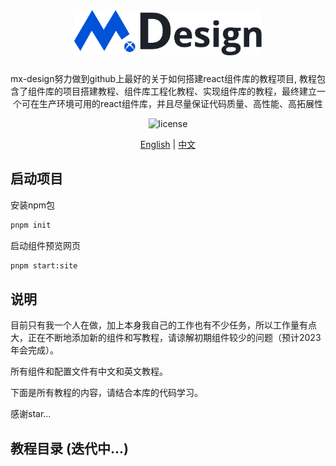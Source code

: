 <div align="center" style="margin-bottom: 24px">
    <img alt="Mx Design Logo" width="300" src="./assets/logo.png"/>
</div>

<div align="center">

mx-design努力做到github上最好的关于如何搭建react组件库的教程项目, 教程包含了组件库的项目搭建教程、组件库工程化教程、实现组件库的教程，最终建立一个可在生产环境可用的react组件库，并且尽量保证代码质量、高性能、高拓展性

![license](https://img.shields.io/badge/license-MIT-blue.svg)

</div>

<div align="center">

[English](./README.md) | [中文](./README.zh.md)

</div>

## 启动项目

安装npm包
```bash
pnpm init
```
启动组件预览网页
```bash
pnpm start:site
```

## 说明

目前只有我一个人在做，加上本身我自己的工作也有不少任务，所以工作量有点大，正在不断地添加新的组件和写教程，请谅解初期组件较少的问题（预计2023年会完成）。

所有组件和配置文件有中文和英文教程。

下面是所有教程的内容，请结合本库的代码学习。

感谢star...

## 教程目录 (迭代中...)
